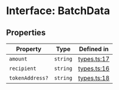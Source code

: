 # Interface: BatchData

## Properties

| Property | Type | Defined in |
| ------ | ------ | ------ |
| `amount` | `string` | [types.ts:17](https://github.com/aditya172926/token_batch_sdk/blob/ea7ffc47fff2c40cf72e8969ba07b3834097afaa/src/types.ts#L17) |
| `recipient` | `string` | [types.ts:16](https://github.com/aditya172926/token_batch_sdk/blob/ea7ffc47fff2c40cf72e8969ba07b3834097afaa/src/types.ts#L16) |
| `tokenAddress?` | `string` | [types.ts:18](https://github.com/aditya172926/token_batch_sdk/blob/ea7ffc47fff2c40cf72e8969ba07b3834097afaa/src/types.ts#L18) |
